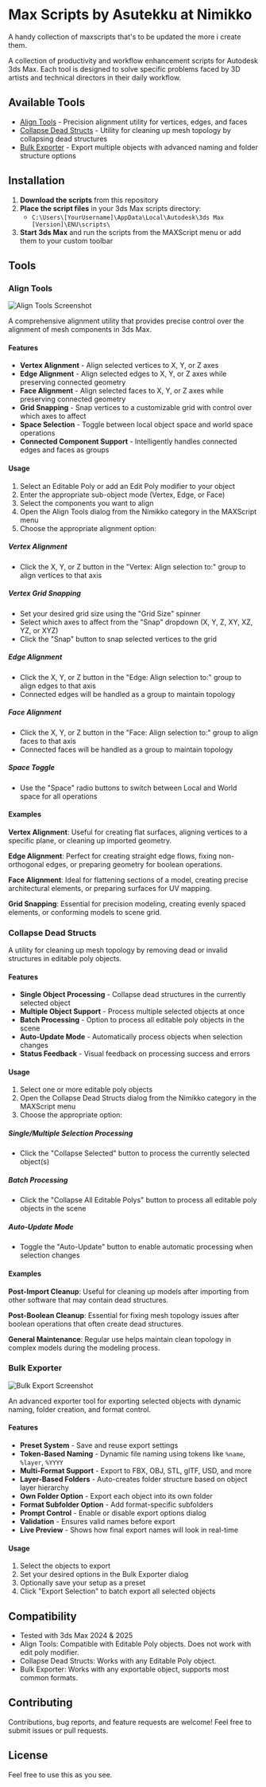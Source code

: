 # Max Scripts by Asutekku at Nimikko

A handy collection of maxscripts that's to be updated the more i create them.

A collection of productivity and workflow enhancement scripts for Autodesk 3ds Max. Each tool is designed to solve specific problems faced by 3D artists and technical directors in their daily workflow.

## Available Tools

- [Align Tools](#align-tools) - Precision alignment utility for vertices, edges, and faces
- [Collapse Dead Structs](#collapse-dead-structs) - Utility for cleaning up mesh topology by collapsing dead structures
- [Bulk Exporter](#bulk-exporter) - Export multiple objects with advanced naming and folder structure options

## Installation

1. **Download the scripts** from this repository
2. **Place the script files** in your 3ds Max scripts directory:
   - `C:\Users\[YourUsername]\AppData\Local\Autodesk\3ds Max [Version]\ENU\scripts\`
3. **Start 3ds Max** and run the scripts from the MAXScript menu or add them to your custom toolbar

## Tools

### Align Tools

![Align Tools Screenshot](images/snaptools.png)

A comprehensive alignment utility that provides precise control over the alignment of mesh components in 3ds Max.

#### Features

- **Vertex Alignment** - Align selected vertices to X, Y, or Z axes
- **Edge Alignment** - Align selected edges to X, Y, or Z axes while preserving connected geometry
- **Face Alignment** - Align selected faces to X, Y, or Z axes while preserving connected geometry
- **Grid Snapping** - Snap vertices to a customizable grid with control over which axes to affect
- **Space Selection** - Toggle between local object space and world space operations
- **Connected Component Support** - Intelligently handles connected edges and faces as groups

#### Usage

1. Select an Editable Poly or add an Edit Poly modifier to your object
2. Enter the appropriate sub-object mode (Vertex, Edge, or Face)
3. Select the components you want to align
4. Open the Align Tools dialog from the Nimikko category in the MAXScript menu
5. Choose the appropriate alignment option:

##### Vertex Alignment
- Click the X, Y, or Z button in the "Vertex: Align selection to:" group to align vertices to that axis

##### Vertex Grid Snapping
- Set your desired grid size using the "Grid Size" spinner
- Select which axes to affect from the "Snap" dropdown (X, Y, Z, XY, XZ, YZ, or XYZ)
- Click the "Snap" button to snap selected vertices to the grid

##### Edge Alignment
- Click the X, Y, or Z button in the "Edge: Align selection to:" group to align edges to that axis
- Connected edges will be handled as a group to maintain topology

##### Face Alignment
- Click the X, Y, or Z button in the "Face: Align selection to:" group to align faces to that axis
- Connected faces will be handled as a group to maintain topology

##### Space Toggle
- Use the "Space" radio buttons to switch between Local and World space for all operations

#### Examples

**Vertex Alignment**: Useful for creating flat surfaces, aligning vertices to a specific plane, or cleaning up imported geometry.

**Edge Alignment**: Perfect for creating straight edge flows, fixing non-orthogonal edges, or preparing geometry for boolean operations.

**Face Alignment**: Ideal for flattening sections of a model, creating precise architectural elements, or preparing surfaces for UV mapping.

**Grid Snapping**: Essential for precision modeling, creating evenly spaced elements, or conforming models to scene grid.

### Collapse Dead Structs

A utility for cleaning up mesh topology by removing dead or invalid structures in editable poly objects.

#### Features

- **Single Object Processing** - Collapse dead structures in the currently selected object
- **Multiple Object Support** - Process multiple selected objects at once
- **Batch Processing** - Option to process all editable poly objects in the scene
- **Auto-Update Mode** - Automatically process objects when selection changes
- **Status Feedback** - Visual feedback on processing success and errors

#### Usage

1. Select one or more editable poly objects
2. Open the Collapse Dead Structs dialog from the Nimikko category in the MAXScript menu
3. Choose the appropriate option:

##### Single/Multiple Selection Processing
- Click the "Collapse Selected" button to process the currently selected object(s)

##### Batch Processing
- Click the "Collapse All Editable Polys" button to process all editable poly objects in the scene

##### Auto-Update Mode
- Toggle the "Auto-Update" button to enable automatic processing when selection changes

#### Examples

**Post-Import Cleanup**: Useful for cleaning up models after importing from other software that may contain dead structures.

**Post-Boolean Cleanup**: Essential for fixing mesh topology issues after boolean operations that often create dead structures.

**General Maintenance**: Regular use helps maintain clean topology in complex models during the modeling process.

### Bulk Exporter

![Bulk Export Screenshot](images/bulk_export.png)

An advanced exporter tool for exporting selected objects with dynamic naming, folder creation, and format control.

#### Features

- **Preset System** - Save and reuse export settings
- **Token-Based Naming** - Dynamic file naming using tokens like `%name`, `%layer`, `%YYYY`
- **Multi-Format Support** - Export to FBX, OBJ, STL, glTF, USD, and more
- **Layer-Based Folders** - Auto-creates folder structure based on object layer hierarchy
- **Own Folder Option** - Export each object into its own folder
- **Format Subfolder Option** - Add format-specific subfolders
- **Prompt Control** - Enable or disable export options dialog
- **Validation** - Ensures valid names before export
- **Live Preview** - Shows how final export names will look in real-time

#### Usage

1. Select the objects to export
2. Set your desired options in the Bulk Exporter dialog
3. Optionally save your setup as a preset
4. Click "Export Selection" to batch export all selected objects

## Compatibility

- Tested with 3ds Max 2024 & 2025
- Align Tools: Compatible with Editable Poly objects. Does not work with edit poly modifier.
- Collapse Dead Structs: Works with any Editable Poly object.
- Bulk Exporter: Works with any exportable object, supports most common formats.

## Contributing

Contributions, bug reports, and feature requests are welcome! Feel free to submit issues or pull requests.

## License

Feel free to use this as you see.

